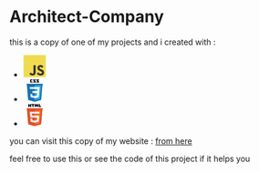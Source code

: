 # Architect-Company

this is a copy of  one of my projects and i created with :

- <img src="https://raw.githubusercontent.com/devicons/devicon/master/icons/javascript/javascript-original.svg" alt="javascript" width="40" height="40" style="max-width:100%;"> 
- <img src="https://raw.githubusercontent.com/devicons/devicon/master/icons/css3/css3-original-wordmark.svg" alt="css3" width="40" height="40" style="max-width:100%;">
- <img src="https://raw.githubusercontent.com/devicons/devicon/master/icons/html5/html5-original-wordmark.svg" alt="html5" width="40" height="40" style="max-width:100%;">

you can visit this copy of my website  :  <a href="https://architect-company.vercel.app/" >from here</a>

feel free to use this or see the code of this project if it helps you
